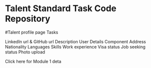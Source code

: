 # Talent Standard Task Code Repository

#Talent profile page Tasks

LinkedIn url & GitHub url
Description
User Details Component
Address
Nationality
Languages
Skills
Work experience
Visa status
Job seeking status
Photo upload



Click here for Module 1 deta

